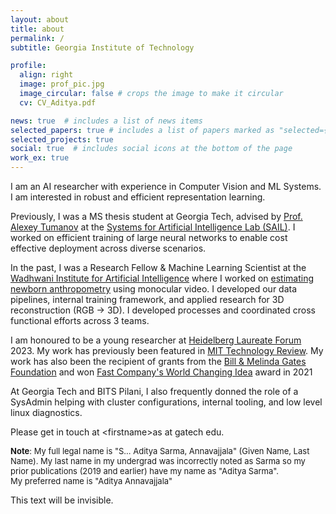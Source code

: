 ```yaml
---
layout: about
title: about
permalink: /
subtitle: Georgia Institute of Technology

profile:
  align: right
  image: prof_pic.jpg
  image_circular: false # crops the image to make it circular
  cv: CV_Aditya.pdf

news: true  # includes a list of news items
selected_papers: true # includes a list of papers marked as "selected={true}"
selected_projects: true
social: true  # includes social icons at the bottom of the page
work_ex: true
---
```


I am an AI researcher with experience in Computer Vision and ML Systems. I am interested in robust and efficient representation learning.

Previously, I was a MS thesis student at Georgia Tech, advised by [Prof. Alexey Tumanov](https://faculty.cc.gatech.edu/~atumanov/) at the [Systems for Artificial Intelligence Lab (SAIL)](https://gatech-sysml.github.io/). I worked on efficient training of large neural networks to enable cost effective deployment across diverse scenarios.

In the past, I was a Research Fellow & Machine Learning Scientist at the [Wadhwani Institute for Artificial Intelligence](http://wadhwaniai.org/) where I worked on [estimating newborn anthropometry](https://www.wadhwaniai.org/programs/newborn-anthropometry/) using monocular video. I developed our data pipelines, internal training framework, and applied research for 3D reconstruction (RGB -> 3D). I developed processes and coordinated cross functional efforts across 3 teams.

<!-- In a previous life, I was an undergraduate student at [BITS Pilani](https://www.bits-pilani.ac.in/) dabbling in distributed systems (my first love :) ). My undergraduate thesis on billion scale clustering was accepted [as a full paper]((https://ieeexplore.ieee.org/document/8891020)) at the Cluster Computing Conference -->

I am honoured to be a young researcher at [Heidelberg Laureate Forum](https://www.heidelberg-laureate-forum.org/about-us.html) 2023. My work has previously been featured in [MIT Technology Review](https://www.technologyreview.com/2019/03/26/1201/how-artificial-intelligence-is-helping-farmers-and-babies-in-the-developing-world/). My work has also been the recipient of grants from the [Bill & Melinda Gates Foundation](https://www.gatesfoundation.org/) and won [Fast Company's World Changing Idea](https://www.fastcompany.com/90626533/this-ai-powered-tech-calculates-a-babys-weight-just-from-a-video) award in 2021

At Georgia Tech and BITS Pilani, I also frequently donned the role of a SysAdmin helping with cluster configurations, internal tooling, and low level linux diagnostics.

Please get in touch at \<firstname\>as at gatech edu.

<font size=2><b>Note</b>: My full legal name is "S... Aditya Sarma, Annavajjala" (Given Name, Last Name). My last name in my undergrad was incorrectly noted as Sarma so my prior publications (2019 and earlier) have my name as "Aditya Sarma". <br>
My preferred name is "Aditya Annavajjala"</font>

<span class="invisible-text">This text will be invisible.</span>

